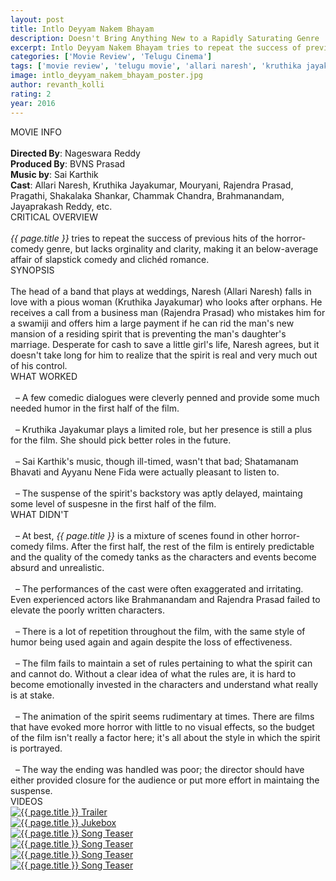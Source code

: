 ```yaml
---
layout: post
title: Intlo Deyyam Nakem Bhayam
description: Doesn't Bring Anything New to a Rapidly Saturating Genre
excerpt: Intlo Deyyam Nakem Bhayam tries to repeat the success of previous hits of the horror-comedy genre, but lacks orginality and clarity, making it an average affair of slapstick comedy and clich&eacute;d romance.
categories: ['Movie Review', 'Telugu Cinema']
tags: ['movie review', 'telugu movie', 'allari naresh', 'kruthika jayakumar', 'mouryani', 'rajendra prasad', 'shakalaka shankar', 'pragathi','chammak chandra', 'brahmanandam', 'jayaprakash reddy', 'nageswara reddy', 'bvns prasad', 'sai karthik', 'dasaradhi sivendra']
image: intlo_deyyam_nakem_bhayam_poster.jpg
author: revanth_kolli
rating: 2
year: 2016
---
```


<div class="block block-dark block-lg block-first">
    <div class="block-title">MOVIE INFO</div>
    <br>
    <b>Directed By</b>: Nageswara Reddy
    <br><b>Produced By</b>: BVNS Prasad
    <br><b>Music by</b>: Sai Karthik
    <br><b>Cast</b>: Allari Naresh, Kruthika Jayakumar, Mouryani, Rajendra Prasad, Pragathi, Shakalaka Shankar, Chammak Chandra, Brahmanandam, Jayaprakash Reddy, etc.
</div>
<div class="block">
    <div class="block-title">CRITICAL OVERVIEW</div>
    <br>
     <i>{{ page.title }}</i> tries to repeat the success of previous hits of the horror-comedy genre, but lacks orginality and clarity, making it an below-average affair of slapstick comedy and clich&eacute;d romance.
</div>
<div class="block">
    <div class="block-title">SYNOPSIS</div>
    <br>
    The head of a band that plays at weddings, Naresh (Allari Naresh) falls in love with a pious woman (Kruthika Jayakumar) who looks after orphans. He receives a call from a business man (Rajendra Prasad) who mistakes him for a swamiji and offers him a large payment if he can rid the man's new mansion of a residing spirit that is preventing the man's daughter's marriage. Desperate for cash to save a little girl's life, Naresh agrees, but it doesn't take long for him to realize that the spirit is real and very much out of his control.
</div>
<div class="block">
    <div class="block-title">WHAT WORKED</div>
    <br>&nbsp; &ndash; A few comedic dialogues were cleverly penned and provide some much needed humor in the first half of the film.
    <br><br>&nbsp; &ndash; Kruthika Jayakumar plays a limited role, but her presence is still a plus for the film. She should pick better roles in the future.
    <br><br>&nbsp; &ndash; Sai Karthik's music, though ill-timed, wasn't that bad; Shatamanam Bhavati and Ayyanu Nene Fida were actually pleasant to listen to.
    <br><br>&nbsp; &ndash; The suspense of the spirit's backstory was aptly delayed, maintaing some level of suspesne in the first half of the film.  
</div>
<div class="block">
    <div class="block-title">WHAT DIDN'T</div>
    <br>&nbsp; &ndash; At best, <i>{{ page.title }}</i> is a mixture of scenes found in other horror-comedy films. After the first half, the rest of the film is entirely predictable and the quality of the comedy tanks as the characters and events become absurd and unrealistic. 
    <br><br>&nbsp; &ndash; The performances of the cast were often exaggerated and irritating. Even experienced actors like Brahmanandam and Rajendra Prasad failed to elevate the poorly written characters.
    <br><br>&nbsp; &ndash; There is a lot of repetition throughout the film, with the same style of humor being used again and again despite the loss of effectiveness.
    <br><br>&nbsp; &ndash; The film fails to maintain a set of rules pertaining to what the spirit can and cannot do. Without a clear idea of what the rules are, it is hard to become emotionally invested in the characters and understand what really is at stake. 
    <br><br>&nbsp; &ndash; The animation of the spirit seems rudimentary at times. There are films that have evoked more horror with little to no visual effects, so the budget of the film isn't really a factor here; it's all about the style in which the spirit is portrayed. 
    <br><br>&nbsp; &ndash; The way the ending was handled was poor; the director should have either provided closure for the audience or put more effort in maintaing the suspense. 
</div>
<div class="block">
    <div class="block-title">VIDEOS</div>
    <div class="video-row">
        <a href="javascript:void(0);" onclick="watch('https://www.youtube.com/embed/3thkmb4duZk')"><div class="video-img"><img src="https://i.ytimg.com/vi/3thkmb4duZk/hqdefault.jpg?custom=true&w=336&h=188&stc=true&jpg444=true&jpgq=90&sp=68&sigh=k3rEmJvKeKR7VBIo2B6toT4_MA4" alt="{{ page.title }} Trailer"/></div></a>
        <a href="javascript:void(0);" onclick="watch('https://www.youtube.com/embed/4UHE3yeQ3dA')"><div class="video-img"><img src="https://i.ytimg.com/vi/4UHE3yeQ3dA/hqdefault.jpg?custom=true&w=336&h=188&stc=true&jpg444=true&jpgq=90&sp=68&sigh=ZIMZ-QFDt5PRP5ruLWoEEZHHdRE" alt="{{ page.title }} Jukebox"/></div></a>
        <a href="javascript:void(0);" onclick="watch('https://www.youtube.com/embed/i94Tt1VyHEg')"><div class="video-img"><img src="https://i.ytimg.com/vi/i94Tt1VyHEg/hqdefault.jpg?custom=true&w=336&h=188&stc=true&jpg444=true&jpgq=90&sp=68&sigh=Ma6dcEevAd8Ddc44lBSKO9F2vbU" alt="{{ page.title }} Song Teaser"/></div></a>
        <a href="javascript:void(0);" onclick="watch('https://www.youtube.com/embed/oNGqdwEjJPk')"><div class="video-img"><img src="https://i.ytimg.com/vi/oNGqdwEjJPk/hqdefault.jpg?custom=true&w=336&h=188&stc=true&jpg444=true&jpgq=90&sp=68&sigh=QB2hWIb97agd5OiGBTHKSyiZ6ZE" alt="{{ page.title }} Song Teaser"/></div></a>
        <a href="javascript:void(0);" onclick="watch('https://www.youtube.com/embed/ZflRbhsaucA')"><div class="video-img"><img src="https://i.ytimg.com/vi/ZflRbhsaucA/hqdefault.jpg?custom=true&w=336&h=188&stc=true&jpg444=true&jpgq=90&sp=68&sigh=xhikncpP7OQ5bkWMTrJTYXNewCY" alt="{{ page.title }} Song Teaser"/></div></a>
        <a href="javascript:void(0);" onclick="watch('https://www.youtube.com/embed/YF07Ow_34tY')"><div class="video-img"><img src="https://i.ytimg.com/vi/YF07Ow_34tY/hqdefault.jpg?custom=true&w=336&h=188&stc=true&jpg444=true&jpgq=90&sp=68&sigh=Y41P9oCLedgERY89f233MMc10Cg" alt="{{ page.title }} Song Teaser"/></div></a>
    </div>
</div>
